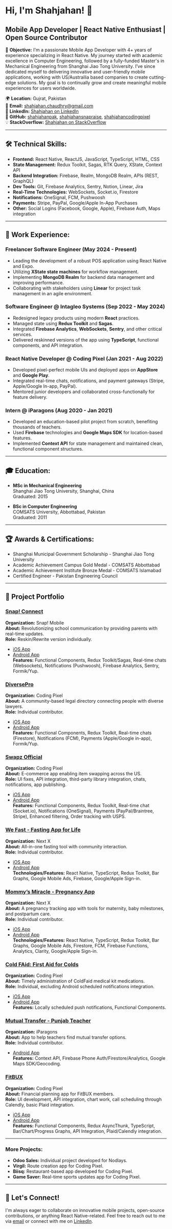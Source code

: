 # Hi, I'm Shahjahan! 👋

## Mobile App Developer | React Native Enthusiast | Open Source Contributor

🎯 **Objective:**
I'm a passionate Mobile App Developer with 4+ years of experience specializing in React Native. My journey started with academic excellence in Computer Engineering, followed by a fully-funded Master's in Mechanical Engineering from Shanghai Jiao Tong University. I’ve since dedicated myself to delivering innovative and user-friendly mobile applications, working with US/Austrailia based companies to create cutting-edge solutions. My goal is to continually grow and create meaningful mobile experiences for users worldwide.

🌍 **Location:** Gujrat, Pakistan  
📧 **Email:** [shahjahan.chaudhry@gmail.com](mailto:shahjahan.chaudhry@gmail.com)  
💼 **LinkedIn:** [Shahjahan on LinkedIn](https://linkedin.com/in/shahjahan-5320303a)  
🔗 **GitHub:** [shahjahanpak](https://github.com/shahjahanpak), [shahjahansnapraise](https://github.com/shahjahansnapraise), [shahjahancodingpixel](https://gitlab.com/shahjahancodingpixel)  
💡 **StackOverflow:** [Shahjahan on StackOverflow](https://stackoverflow.com/users/11089521/shahjahan)

---

## 🛠 **Technical Skills:**
- **Frontend:** React Native, ReactJS, JavaScript, TypeScript, HTML, CSS
- **State Management:** Redux Toolkit, Sagas, RTK Query, XState, Context API
- **Backend Integration:** Firebase, Realm, MongoDB Realm, APIs (REST, GraphQL)
- **Dev Tools:** Git, Firebase Analytics, Sentry, Notion, Linear, Jira
- **Real-Time Technologies:** WebSockets, Socket.io, Firestore
- **Notifications:** OneSignal, FCM, Pushwoosh
- **Payments:** Stripe, PayPal, Google/Apple In-App Purchases
- **Other:** Social Logins (Facebook, Google, Apple), Firebase Auth, Maps integration

---

## 💼 **Work Experience:**

### Freelancer Software Engineer (May 2024 - Present)
- Leading the development of a robust POS application using React Native and Expo.
- Utilizing **XState state machines** for workflow management.
- Implementing **MongoDB Realm** for backend data management and improving performance.
- Collaborating with stakeholders using **Linear** for project task management in an agile environment.

### Software Engineer @ Intagleo Systems (Sep 2022 - May 2024)
- Redesigned legacy products using modern **React** practices.
- Managed state using **Redux Toolkit** and **Sagas**.
- Integrated **Firebase Analytics**, **WebSockets**, **Sentry**, and other critical services.
- Delivered reskinned versions of the app using **TypeScript**, functional components, and API integration.

### React Native Developer @ Coding Pixel (Jan 2021 - Aug 2022)
- Developed pixel-perfect mobile UIs and deployed apps on **AppStore** and **Google Play**.
- Integrated real-time chats, notifications, and payment gateways (Stripe, Apple/Google In-app, PayPal).
- Mentored junior developers and collaborated cross-functionally for feature delivery.

### Intern @ iParagons (Aug 2020 - Jan 2021)
- Developed an education-based pilot project from scratch, benefiting thousands of teachers.
- Used **Firebase** technologies and **Google Maps SDK** for location-based features.
- Implemented **Context API** for state management and maintained clean, functional component structures.

---

## 🎓 **Education:**
- **MSc in Mechanical Engineering**  
  Shanghai Jiao Tong University, Shanghai, China  
  Graduated: 2015

- **BSc in Computer Engineering**  
  COMSATS University, Abbottabad, Pakistan  
  Graduated: 2011

---

## 🏆 **Awards & Certifications:**
- Shanghai Municipal Government Scholarship - Shanghai Jiao Tong University
- Academic Achievement Campus Gold Medal - COMSATS Abbottabad
- Academic Achievement Institute Bronze Medal - COMSATS Islamabad
- Certified Engineer - Pakistan Engineering Council

---

## 📱 Project Portfolio

### [Snap! Connect](https://apps.apple.com/us/app/snap-connect/id653499207)
**Organization:** Snap! Mobile  
**About:** Revolutionizing school communication by providing parents with real-time updates.  
**Role:** Reskin/Rewrite version individually.  
- [iOS App](https://apps.apple.com/us/app/snap-connect/id653499207)  
- [Android App](https://play.google.com/store/apps/details?id=com.schoolcnxt&hl=en_US)  
**Features:** Functional Components, Redux Toolkit/Sagas, Real-time chats (Websockets), Notifications (Pushwoosh), Firebase Analytics, Sentry, Formik/Yup.

### [DiversePro](https://apps.apple.com/us/app/diversepro/id1603656508)
**Organization:** Coding Pixel  
**About:** A community-based legal directory connecting people with diverse lawyers.  
**Role:** Individual contributor.  
- [iOS App](https://apps.apple.com/us/app/diversepro/id1603656508)  
- [Android App](https://play.google.com/store/apps/details?id=com.diversepro.cp&hl=en&gl=US)  
**Features:** Functional Components, Redux Toolkit, Real-time chats (Firestore), Notifications (FCM), Payments (Apple/Google in-app), Formik/Yup.

### [Swapz Official](https://apps.apple.com/sr/app/swapz-official/id1594290262)
**Organization:** Coding Pixel  
**About:** E-commerce app enabling item swapping across the US.  
**Role:** UI fixes, API integration, third-party library integration, chats, notifications, app publishing.  
- [iOS App](https://apps.apple.com/sr/app/swapz-official/id1594290262)  
- [Android App](https://play.google.com/store/apps/details?id=com.swapz&hl=en&gl=US)  
**Features:** Functional Components, Redux Toolkit, Real-time chat (Socket.io), Notifications (OneSignal), Payments (PayPal/Braintree, Stripe), Enhanced filtering, Order tracking with USPS.

### [We Fast - Fasting App for Life](https://apps.apple.com/us/app/we-fast-fasting-tracking-app/id6470639571)
**Organization:** Next X  
**About:** All-in-one fasting tool with community interaction.  
**Role:** Individual contributor.  
- [iOS App](https://apps.apple.com/us/app/we-fast-fasting-tracking-app/id6470639571)  
- [Android App](https://play.google.com/store/apps/details?id=com.app.fasting&hl=en&gl=US)  
**Technologies/Features:** React Native, TypeScript, Redux Toolkit, Bar Graphs, Google Mobile Ads, Firebase, Google/Apple Sign-in.

### [Mommy’s Miracle - Pregnancy App](https://apps.apple.com/us/app/mommys-miracle/id6475649558)
**Organization:** Next X  
**About:** A pregnancy tracking app with tools for maternity, baby milestones, and postpartum care.  
**Role:** Individual contributor.  
- [iOS App](https://apps.apple.com/us/app/mommys-miracle/id6475649558)  
- [Android App](https://play.google.com/store/apps/details?id=com.mommysmiracle)  
**Technologies/Features:** React Native, TypeScript, Redux Toolkit, Bar Graphs, Google Mobile Ads, Firestore, FCM, Firebase Functions, Analytics, Clarity, Google/Apple Sign-in.

### [Cold FAid: First Aid for Colds](https://apps.apple.com/us/app/cold-faid-first-aid-for-colds/id1530656296)
**Organization:** Coding Pixel  
**About:** Timely administration of ColdFaid medical kit medications.  
**Role:** Individual, excluding Android scheduled notifications integration.  
- [iOS App](https://apps.apple.com/us/app/cold-faid-first-aid-for-colds/id1530656296)  
- [Android App](https://play.google.com/store/apps/details?id=com.coldfaid.cp)  
**Features:** Locally scheduled push notifications, Functional Components.

### [Mutual Transfer - Punjab Teacher](https://play.google.com/store/apps/details?id=com.mutualtransferapp&hl=en&gl=US)
**Organization:** iParagons  
**About:** App to help teachers find mutual transfer options.  
**Role:** Individual contributor.  
- [Android App](https://play.google.com/store/apps/details?id=com.mutualtransferapp&hl=en&gl=US)  
**Features:** Context API, Firebase Phone Auth/Firestore/Analytics, Google Maps SDK/Geocoding.

### [FitBUX](https://apps.apple.com/us/app/fitbux/id1604251731)
**Organization:** Coding Pixel  
**About:** Financial planning app for FitBUX members.  
**Role:** UI development, API integration, chart work, call scheduling through Calendly, basic Plaid integration.  
- [iOS App](https://apps.apple.com/us/app/fitbux/id1604251731)  
- [Android App](https://play.google.com/store/apps/details?id=com.fitbux)  
**Features:** Functional Components, Redux AsyncThunk, TypeScript, Bar/Chart/Progress Graphs, API Integration, Plaid/Calendly integration.

---

### More Projects:

- **Odoo Sales:** Individual project developed for Nodlays.
- **Virgil:** Route creation app for Coding Pixel.
- **Biisq:** Restaurant-based app developed for Coding Pixel.
- **Game Saver:** Real-time sports updates app for Coding Pixel.

---

## 💬 Let's Connect!
I'm always eager to collaborate on innovative mobile projects, open-source contributions, or anything React Native-related. Feel free to reach out to me via [email](mailto:shahjahan.chaudhry@gmail.com) or connect with me on [LinkedIn](https://linkedin.com/in/shahjahan-5320303a).
